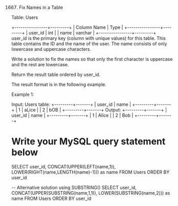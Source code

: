 1667. Fix Names in a Table

Table: Users

+----------------+---------+
| Column Name    | Type    |
+----------------+---------+
| user_id        | int     |
| name           | varchar |
+----------------+---------+
user_id is the primary key (column with unique values) for this table.
This table contains the ID and the name of the user. The name consists of only lowercase and uppercase characters.
 

Write a solution to fix the names so that only the first character is uppercase and the rest are lowercase.

Return the result table ordered by user_id.

The result format is in the following example.

 

Example 1:

Input: 
Users table:
+---------+-------+
| user_id | name  |
+---------+-------+
| 1       | aLice |
| 2       | bOB   |
+---------+-------+
Output: 
+---------+-------+
| user_id | name  |
+---------+-------+
| 1       | Alice |
| 2       | Bob   |
+---------+-------+

# Write your MySQL query statement below
SELECT user_id,
CONCAT(UPPER(LEFT(name,1)),
LOWER(RIGHT(name,LENGTH(name)-1))) as name
FROM Users
ORDER BY user_id

-- Alternative solution using SUBSTRING()
SELECT user_id,
CONCAT(UPPER(SUBSTRING(name,1,1)),
LOWER(SUBSTRING(name,2))) as name
FROM Users
ORDER BY user_id